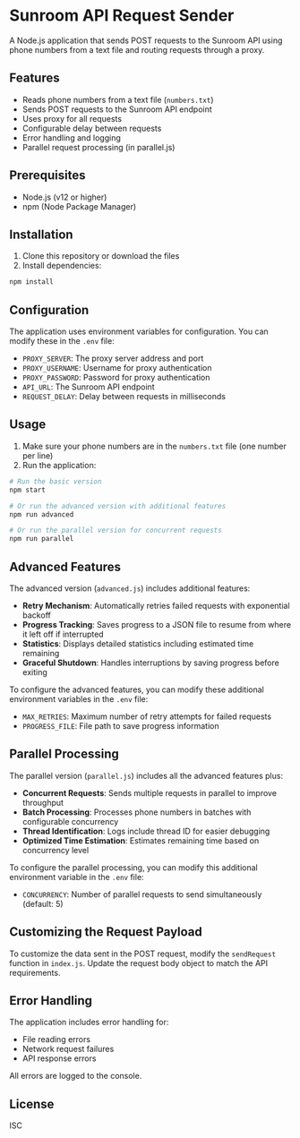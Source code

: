 # Sunroom API Request Sender

A Node.js application that sends POST requests to the Sunroom API using phone numbers from a text file and routing requests through a proxy.

## Features

- Reads phone numbers from a text file (`numbers.txt`)
- Sends POST requests to the Sunroom API endpoint
- Uses proxy for all requests
- Configurable delay between requests
- Error handling and logging
- Parallel request processing (in parallel.js)

## Prerequisites

- Node.js (v12 or higher)
- npm (Node Package Manager)

## Installation

1. Clone this repository or download the files
2. Install dependencies:

```bash
npm install
```

## Configuration

The application uses environment variables for configuration. You can modify these in the `.env` file:

- `PROXY_SERVER`: The proxy server address and port
- `PROXY_USERNAME`: Username for proxy authentication
- `PROXY_PASSWORD`: Password for proxy authentication
- `API_URL`: The Sunroom API endpoint
- `REQUEST_DELAY`: Delay between requests in milliseconds

## Usage

1. Make sure your phone numbers are in the `numbers.txt` file (one number per line)
2. Run the application:

```bash
# Run the basic version
npm start

# Or run the advanced version with additional features
npm run advanced

# Or run the parallel version for concurrent requests
npm run parallel
```

## Advanced Features

The advanced version (`advanced.js`) includes additional features:

- **Retry Mechanism**: Automatically retries failed requests with exponential backoff
- **Progress Tracking**: Saves progress to a JSON file to resume from where it left off if interrupted
- **Statistics**: Displays detailed statistics including estimated time remaining
- **Graceful Shutdown**: Handles interruptions by saving progress before exiting

To configure the advanced features, you can modify these additional environment variables in the `.env` file:

- `MAX_RETRIES`: Maximum number of retry attempts for failed requests
- `PROGRESS_FILE`: File path to save progress information

## Parallel Processing

The parallel version (`parallel.js`) includes all the advanced features plus:

- **Concurrent Requests**: Sends multiple requests in parallel to improve throughput
- **Batch Processing**: Processes phone numbers in batches with configurable concurrency
- **Thread Identification**: Logs include thread ID for easier debugging
- **Optimized Time Estimation**: Estimates remaining time based on concurrency level

To configure the parallel processing, you can modify this additional environment variable in the `.env` file:

- `CONCURRENCY`: Number of parallel requests to send simultaneously (default: 5)

## Customizing the Request Payload

To customize the data sent in the POST request, modify the `sendRequest` function in `index.js`. Update the request body object to match the API requirements.

## Error Handling

The application includes error handling for:
- File reading errors
- Network request failures
- API response errors

All errors are logged to the console.

## License

ISC 